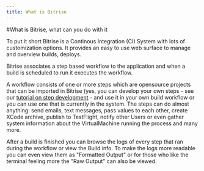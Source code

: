 ```yaml
---
title: What is Bitrise
---
```


#What is Bitrise, what can you do with it

To put it short Bitrise is a Continous Integration (CI) System with lots of customization options. It provides an easy to use web surface to manage and overview builds, deploys.

Bitrise associates a step based workflow to the application and when a build is scheduled to run it executes the workflow. 

A workflow consists of one or more steps which are opensource projects that can be imported in Bitrise (yes, you can develop your own steps - see our [tutorial on step development](step-dev.html) - and use it in your own build workflow or you can use one that is currently in the system. The steps can do almost anything: send emails, text messages, pass values to each other,   create XCode archive, publish to TestFlight, notify other Users or even gather system information about the VirtualMachine running the process and many more. 

After a build is finished you can browse the logs of every step that ran during the workflow or view the Build info. To make the logs more readable you can even view them as "Formatted Output" or for those who like the terminal feeling more the "Raw Output" can also be viewed.